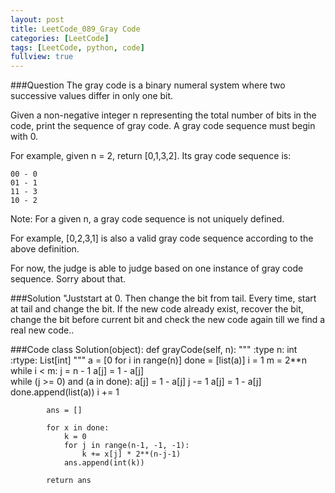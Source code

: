 ```yaml
---
layout: post
title: LeetCode_089_Gray Code
categories: [LeetCode]
tags: [LeetCode, python, code]
fullview: true
---
```

###Question
The gray code is a binary numeral system where two successive values differ in only one bit.

Given a non-negative integer n representing the total number of bits in the code, print the sequence of gray code. A gray code sequence must begin with 0.

For example, given n = 2, return [0,1,3,2]. Its gray code sequence is:

	00 - 0
	01 - 1
	11 - 3
	10 - 2

Note:
For a given n, a gray code sequence is not uniquely defined.

For example, [0,2,3,1] is also a valid gray code sequence according to the above definition.

For now, the judge is able to judge based on one instance of gray code sequence. Sorry about that.
	
###Solution
"Juststart at 0. Then change the bit from tail. Every time, start at tail and change the bit. If the new code already exist, recover the bit, change the bit before current bit and check the new code again till we find a real new code..


###Code
	class Solution(object):
	    def grayCode(self, n):
	        """
	        :type n: int
	        :rtype: List[int]
	        """
	        a = [0 for i in range(n)]
	        done = [list(a)]
	        i = 1
	        m = 2**n
	        while i < m:
	            j = n - 1
	            a[j] = 1 - a[j]    
	            while (j >= 0) and (a in done):
	                a[j] = 1 - a[j]
	                j -= 1
	                a[j] = 1 - a[j]
	            done.append(list(a))
	            i += 1

	        ans = []

	        for x in done:
	            k = 0
	            for j in range(n-1, -1, -1):
	                k += x[j] * 2**(n-j-1)                
	            ans.append(int(k))

	        return ans